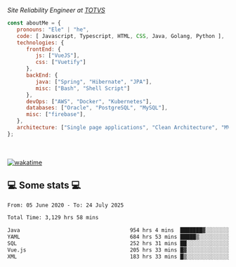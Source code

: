 <p><em>Site Reliability Engineer at <a href="https://www.totvs.com/">TOTVS</a></br>
</em></p>


```javascript
const aboutMe = {
   pronouns: "Ele" | "he",
   code: [ Javascript, Typescript, HTML, CSS, Java, Golang, Python ],
   technologies: {
      frontEnd: {
         js: ["VueJS"],
         css: ["Vuetify"]
      },
      backEnd: {
         java: ["Spring", "Hibernate", "JPA"],
         misc: ["Bash", "Shell Script"]
      },
      devOps: ["AWS", "Docker", "Kubernetes"],
      databases: ["Oracle", "PostgreSQL", "MySQL"],
      misc: ["firebase"],
   },
   architecture: ["Single page applications", "Clean Architecture", "MVC", "Microservices"],
};
```
</br></br>
[![wakatime](https://wakatime.com/badge/user/a3a8ed06-d304-4d6b-bc86-4adc418cdea7.svg)](https://wakatime.com/@a3a8ed06-d304-4d6b-bc86-4adc418cdea7)
<h2>💻 Some stats 💻</h2>

<!--START_SECTION:waka-->

```txt
From: 05 June 2020 - To: 24 July 2025

Total Time: 3,129 hrs 58 mins

Java                                   954 hrs 4 mins  ███████▓░░░░░░░░░░░░░░░░░   30.48 %
YAML                                   684 hrs 53 mins █████▒░░░░░░░░░░░░░░░░░░░   21.88 %
SQL                                    252 hrs 31 mins ██░░░░░░░░░░░░░░░░░░░░░░░   08.07 %
Vue.js                                 205 hrs 33 mins █▓░░░░░░░░░░░░░░░░░░░░░░░   06.57 %
XML                                    183 hrs 33 mins █▒░░░░░░░░░░░░░░░░░░░░░░░   05.86 %
```

<!--END_SECTION:waka-->
